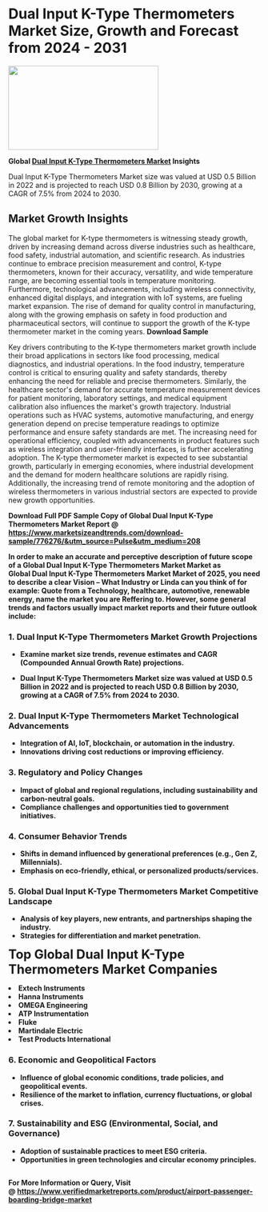 <H1>Dual Input K-Type Thermometers Market Size, Growth and Forecast from 2024 - 2031</H1><img class="aligncenter size-medium wp-image-584254" src="https://thirdeyenews.in/wp-content/uploads/2024/09/Global-Market-Research-300x168.jpeg" alt="" width="300" height="168" /><p><strong>Global&nbsp;<a href="https://www.marketsizeandtrends.com/download-sample/776276/&amp;utm_source=Pulse&amp;utm_medium=208">Dual Input K-Type Thermometers Market</a> Insights</strong></p><p>Dual Input K-Type Thermometers Market size was valued at USD 0.5 Billion in 2022 and is projected to reach USD 0.8 Billion by 2030, growing at a CAGR of 7.5% from 2024 to 2030.</p><p><h2>Market Growth Insights</h2> <p>The global market for K-type thermometers is witnessing steady growth, driven by increasing demand across diverse industries such as healthcare, food safety, industrial automation, and scientific research. As industries continue to embrace precision measurement and control, K-type thermometers, known for their accuracy, versatility, and wide temperature range, are becoming essential tools in temperature monitoring. Furthermore, technological advancements, including wireless connectivity, enhanced digital displays, and integration with IoT systems, are fueling market expansion. The rise of demand for quality control in manufacturing, along with the growing emphasis on safety in food production and pharmaceutical sectors, will continue to support the growth of the K-type thermometer market in the coming years. <strong>Download Sample</strong> <p>Key drivers contributing to the K-type thermometers market growth include their broad applications in sectors like food processing, medical diagnostics, and industrial operations. In the food industry, temperature control is critical to ensuring quality and safety standards, thereby enhancing the need for reliable and precise thermometers. Similarly, the healthcare sector's demand for accurate temperature measurement devices for patient monitoring, laboratory settings, and medical equipment calibration also influences the market's growth trajectory. Industrial operations such as HVAC systems, automotive manufacturing, and energy generation depend on precise temperature readings to optimize performance and ensure safety standards are met. The increasing need for operational efficiency, coupled with advancements in product features such as wireless integration and user-friendly interfaces, is further accelerating adoption. The K-type thermometer market is expected to see substantial growth, particularly in emerging economies, where industrial development and the demand for modern healthcare solutions are rapidly rising. Additionally, the increasing trend of remote monitoring and the adoption of wireless thermometers in various industrial sectors are expected to provide new growth opportunities. <strong></p><p><span class=""><strong>Download Full PDF Sample Copy of Global Dual Input K-Type Thermometers Market Report</strong> @ <a href="https://www.marketsizeandtrends.com/download-sample/776276/&amp;utm_source=Pulse&amp;utm_medium=208" target="_blank">https://www.marketsizeandtrends.com/download-sample/776276/&amp;utm_source=Pulse&amp;utm_medium=208</a></span></p><p>In order to make an accurate and perceptive description of future scope of a Global&nbsp;Dual Input K-Type Thermometers Market Market as Global&nbsp;Dual Input K-Type Thermometers Market Market of 2025, you need to describe a clear Vision &ndash; What Industry or Linda can you think of for example: Quote from a Technology, healthcare, automotive, renewable energy, name the market you are Reffering to. However, some general trends and factors usually impact market reports and their future outlook include:</p><h3>1.&nbsp;<strong>Dual Input K-Type Thermometers Market Growth Projections</strong></h3><ul><li>Examine market size trends, revenue estimates and CAGR (Compounded Annual Growth Rate) projections.</li><li><p>Dual Input K-Type Thermometers Market size was valued at USD 0.5 Billion in 2022 and is projected to reach USD 0.8 Billion by 2030, growing at a CAGR of 7.5% from 2024 to 2030.</p></li></ul><h3>2.&nbsp;<strong>Dual Input K-Type Thermometers Market Technological Advancements</strong></h3><ul><li>Integration of AI, IoT, blockchain, or automation in the industry.</li><li>Innovations driving cost reductions or improving efficiency.</li></ul><h3>3.&nbsp;<strong>Regulatory and Policy Changes</strong></h3><ul><li>Impact of global and regional regulations, including sustainability and carbon-neutral goals.</li><li>Compliance challenges and opportunities tied to government initiatives.</li></ul><h3>4.&nbsp;<strong>Consumer Behavior Trends</strong></h3><ul><li>Shifts in demand influenced by generational preferences (e.g., Gen Z, Millennials).</li><li>Emphasis on eco-friendly, ethical, or personalized products/services.</li></ul><h3>5.&nbsp;<strong>Global Dual Input K-Type Thermometers Market Competitive Landscape</strong></h3><ul><li>Analysis of key players, new entrants, and partnerships shaping the industry.</li><li>Strategies for differentiation and market penetration.</li></ul><p data-pm-slice="1 1 []"><span style="color: inherit; font-family: inherit; font-size: 25px;">Top Global Dual Input K-Type Thermometers Market Companies</span></p><div class="" data-test-id=""><p><li>Extech Instruments</li><li> Hanna Instruments</li><li> OMEGA Engineering</li><li> ATP Instrumentation</li><li> Fluke</li><li> Martindale Electric</li><li> Test Products International</li></p></div><h3>6.&nbsp;<strong>Economic and Geopolitical Factors</strong></h3><ul><li>Influence of global economic conditions, trade policies, and geopolitical events.</li><li>Resilience of the market to inflation, currency fluctuations, or global crises.</li></ul><h3>7.&nbsp;<strong>Sustainability and ESG (Environmental, Social, and Governance)</strong></h3><ul><li>Adoption of sustainable practices to meet ESG criteria.</li><li>Opportunities in green technologies and circular economy principles.</li></ul><h2><strong style="font-size: 14px;">For More Information or Query, Visit @&nbsp;</strong><a style="background-color: #ffffff; font-size: 14px;" href="https://www.marketsizeandtrends.com/report/dual-input-k-type-thermometers-market/" target="_blank">https://www.verifiedmarketreports.com/product/airport-passenger-boarding-bridge-market</a></h2>
